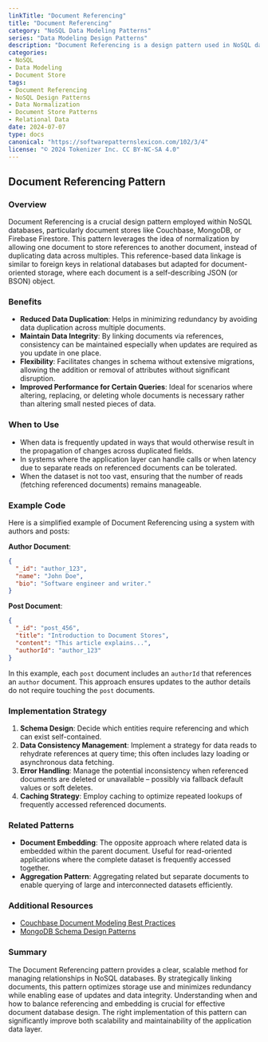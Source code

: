 ```yaml
---
linkTitle: "Document Referencing"
title: "Document Referencing"
category: "NoSQL Data Modeling Patterns"
series: "Data Modeling Design Patterns"
description: "Document Referencing is a design pattern used in NoSQL databases for storing references to related documents, helping to normalize data while maintaining relationships."
categories:
- NoSQL
- Data Modeling
- Document Store
tags:
- Document Referencing
- NoSQL Design Patterns
- Data Normalization
- Document Store Patterns
- Relational Data
date: 2024-07-07
type: docs
canonical: "https://softwarepatternslexicon.com/102/3/4"
license: "© 2024 Tokenizer Inc. CC BY-NC-SA 4.0"
---
```


## Document Referencing Pattern

### Overview

Document Referencing is a crucial design pattern employed within NoSQL databases, particularly document stores like Couchbase, MongoDB, or Firebase Firestore. This pattern leverages the idea of normalization by allowing one document to store references to another document, instead of duplicating data across multiples. This reference-based data linkage is similar to foreign keys in relational databases but adapted for document-oriented storage, where each document is a self-describing JSON (or BSON) object.

### Benefits

- **Reduced Data Duplication**: Helps in minimizing redundancy by avoiding data duplication across multiple documents.
- **Maintain Data Integrity**: By linking documents via references, consistency can be maintained especially when updates are required as you update in one place.
- **Flexibility**: Facilitates changes in schema without extensive migrations, allowing the addition or removal of attributes without significant disruption.
- **Improved Performance for Certain Queries**: Ideal for scenarios where altering, replacing, or deleting whole documents is necessary rather than altering small nested pieces of data.

### When to Use

- When data is frequently updated in ways that would otherwise result in the propagation of changes across duplicated fields.
- In systems where the application layer can handle calls or when latency due to separate reads on referenced documents can be tolerated.
- When the dataset is not too vast, ensuring that the number of reads (fetching referenced documents) remains manageable.

### Example Code

Here is a simplified example of Document Referencing using a system with authors and posts:

**Author Document**:
```json
{
  "_id": "author_123",
  "name": "John Doe",
  "bio": "Software engineer and writer."
}
```

**Post Document**:
```json
{
  "_id": "post_456",
  "title": "Introduction to Document Stores",
  "content": "This article explains...",
  "authorId": "author_123"
}
```

In this example, each `post` document includes an `authorId` that references an `author` document. This approach ensures updates to the author details do not require touching the `post` documents.

### Implementation Strategy

1. **Schema Design**: Decide which entities require referencing and which can exist self-contained.
2. **Data Consistency Management**: Implement a strategy for data reads to rehydrate references at query time; this often includes lazy loading or asynchronous data fetching.
3. **Error Handling**: Manage the potential inconsistency when referenced documents are deleted or unavailable – possibly via fallback default values or soft deletes.
4. **Caching Strategy**: Employ caching to optimize repeated lookups of frequently accessed referenced documents.

### Related Patterns

- **Document Embedding**: The opposite approach where related data is embedded within the parent document. Useful for read-oriented applications where the complete dataset is frequently accessed together.
- **Aggregation Pattern**: Aggregating related but separate documents to enable querying of large and interconnected datasets efficiently.
  
### Additional Resources

- [Couchbase Document Modeling Best Practices](https://docs.couchbase.com)
- [MongoDB Schema Design Patterns](https://www.mongodb.com/developer/)

### Summary

The Document Referencing pattern provides a clear, scalable method for managing relationships in NoSQL databases. By strategically linking documents, this pattern optimizes storage use and minimizes redundancy while enabling ease of updates and data integrity. Understanding when and how to balance referencing and embedding is crucial for effective document database design. The right implementation of this pattern can significantly improve both scalability and maintainability of the application data layer.
